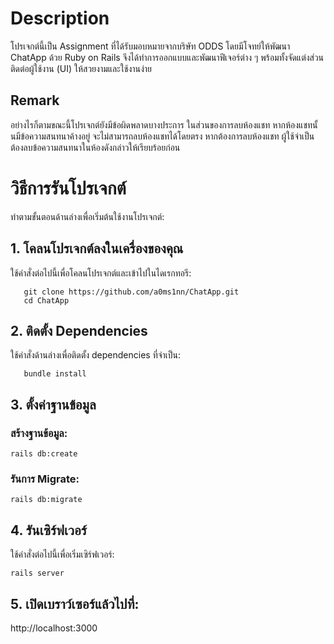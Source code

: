 # Description
โปรเจกต์นี้เป็น Assignment ที่ได้รับมอบหมายจากบริษัท ODDS 
โดยมีโจทย์ให้พัฒนา ChatApp ด้วย Ruby on Rails 
จึงได้ทำการออกแบบและพัฒนาฟีเจอร์ต่าง ๆ พร้อมทั้งจัดแต่งส่วนติดต่อผู้ใช้งาน (UI) ให้สวยงามและใช้งานง่าย
## Remark
อย่างไรก็ตามขณะนี้โปรเจกต์ยังมีข้อผิดพลาดบางประการ
ในส่วนของการลบห้องแชท หากห้องแชทนั้นมีข้อความสนทนาค้างอยู่ จะไม่สามารถลบห้องแชทได้โดยตรง 
หากต้องการลบห้องแชท ผู้ใช้จำเป็นต้องลบข้อความสนทนาในห้องดังกล่าวให้เรียบร้อยก่อน

# วิธีการรันโปรเจกต์
ทำตามขั้นตอนด้านล่างเพื่อเริ่มต้นใช้งานโปรเจกต์:

## 1. โคลนโปรเจกต์ลงในเครื่องของคุณ
ใช้คำสั่งต่อไปนี้เพื่อโคลนโปรเจกต์และเข้าไปในไดเรกทอรี:
```
   git clone https://github.com/a0ms1nn/ChatApp.git  
   cd ChatApp  
```
## 2. ติดตั้ง Dependencies
ใช้คำสั่งด้านล่างเพื่อติดตั้ง dependencies ที่จำเป็น:
```
   bundle install  
```
## 3. ตั้งค่าฐานข้อมูล
### สร้างฐานข้อมูล:
```
rails db:create  
```
### รันการ Migrate:
```
rails db:migrate  
```
## 4. รันเซิร์ฟเวอร์
ใช้คำสั่งต่อไปนี้เพื่อเริ่มเซิร์ฟเวอร์:
```
rails server  
```
## 5. เปิดเบราว์เซอร์แล้วไปที่:

http://localhost:3000


